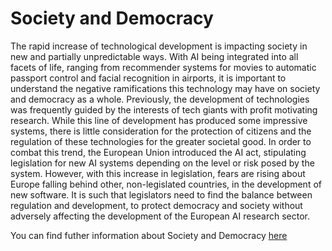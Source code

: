 # Society and Democracy

The rapid increase of technological development is impacting society in new and partially unpredictable ways. With AI being integrated into all facets of life, ranging from recommender systems for movies to automatic passport control and facial recognition in airports, it is important to understand the negative ramifications this technology may have on society and democracy as a whole. Previously, the development of technologies was frequently guided by the interests of tech giants with profit motivating research. While this line of development has produced some impressive systems, there is little consideration for the protection of citizens and the regulation of these technologies for the greater societal good. In order to combat this trend, the European Union introduced the AI act, stipulating legislation for new AI systems depending on the level or risk posed by the system. However, with this increase in legislation, fears are rising about Europe falling behind other, non-legislated countries, in the development of new software. It is such that legislators need to find the balance between regulation and development, to protect democracy and society without adversely affecting the development of the European AI research sector. 

You can find futher information about Society and Democracy [here](../../Societal_and_Environmental_Wellbeing/society_and_democracy.md)
